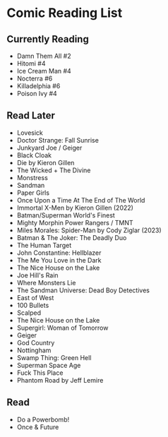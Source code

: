 # Comic Reading List

## Currently Reading
- Damn Them All #2
- Hitomi #4
- Ice Cream Man #4
- Nocterra #6
- Killadelphia #6
- Poison Ivy #4

## Read Later
- Lovesick
- Doctor Strange: Fall Sunrise
- Junkyard Joe / Geiger
- Black Cloak
- Die by Kieron Gillen
- The Wicked + The Divine
- Monstress
- Sandman
- Paper Girls
- Once Upon a Time At The End of The World
- Immortal X-Men by Kieron Gillen (2022)
- Batman/Superman World's Finest
- Mighty Morphin Power Rangers / TMNT
- Miles Morales: Spider-Man by Cody Ziglar (2023)
- Batman & The Joker: The Deadly Duo
- The Human Target
- John Constantine: Hellblazer
- The Me You Love in the Dark
- The Nice House on the Lake
- Joe Hill's Rain
- Where Monsters Lie
- The Sandman Universe: Dead Boy Detectives
- East of West
- 100 Bullets
- Scalped
- The Nice House on the Lake
- Supergirl: Woman of Tomorrow
- Geiger
- God Country
- Nottingham
- Swamp Thing: Green Hell
- Superman Space Age
- Fuck This Place
- Phantom Road by Jeff Lemire

## Read
- Do a Powerbomb!
- Once & Future